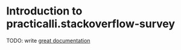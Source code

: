 # Introduction to practicalli.stackoverflow-survey

TODO: write [great documentation](http://jacobian.org/writing/what-to-write/)
